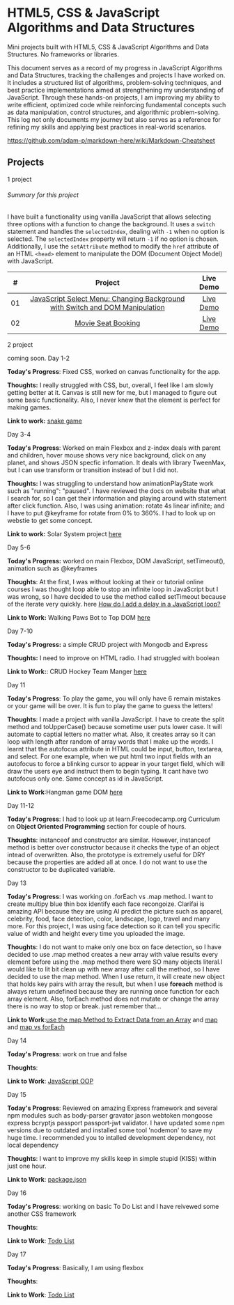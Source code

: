 # HTML5, CSS & JavaScript Algorithms and Data Structures 

Mini projects built with HTML5, CSS & JavaScript Algorithms and Data Structures. No frameworks or libraries.

This document serves as a record of my progress in JavaScript Algorithms and Data Structures, tracking the challenges and projects I have worked on. It includes a structured list of algorithms, problem-solving techniques, and best practice implementations aimed at strengthening my understanding of JavaScript. Through these hands-on projects, I am improving my ability to write efficient, optimized code while reinforcing fundamental concepts such as data manipulation, control structures, and algorithmic problem-solving. This log not only documents my journey but also serves as a reference for refining my skills and applying best practices in real-world scenarios.

https://github.com/adam-p/markdown-here/wiki/Markdown-Cheatsheet

## Projects

1 project

###### Summary for this project 
I have built a functionality using vanilla JavaScript that allows selecting three options with a function to change the background. It uses a `````switch````` statement and handles the `selectedIndex`, dealing with `-1` when no option is selected. The `selectedIndex` property will return `-1` if no option is chosen. Additionally, I use the `setAttribute` method to modify the `href` attribute of an HTML `<head>` element to manipulate the DOM (Document Object Model) with JavaScript.


|  #  |            Project             | Live Demo |
| :-: | :----------------------------: | :-------: |
| 01  |     [JavaScript Select Menu: Changing Background with Switch and DOM Manipulation](https://github.com/arduino731/JavaScript-Algorithms-and-Data-Structures/tree/master/1project) | [Live Demo](https://arduino731.github.io/JavaScript-Algorithms-and-Data-Structures/1project/)  |
| 02  |     [Movie Seat Booking](https://github.com/bradtraversy/vanillawebprojects/tree/master/movie-seat-booking)    | [Live Demo](https://vanillawebprojects.com/projects/movie-seat-booking/)  |

2 project 

coming soon. 
Day 1-2

**Today's Progress**: Fixed CSS, worked on canvas functionality for the app.

**Thoughts:** I really struggled with CSS, but, overall, I feel like I am slowly getting better at it. Canvas is still new for me, but I managed to figure out some basic functionality. Also, I never knew that the <canvas> element is perfect for making games.

**Link to work:** [snake game](https://arduino731.github.io/100daysofcode/codingChallenge7/)


Day 3-4

**Today's Progress**: Worked on main Flexbox and z-index deals with parent and children, hover mouse shows very nice background, click on any planet, and shows JSON specfic infomation. It deals with library TweenMax, but I can use transform or transition instead of but I did not. 

**Thoughts:** I was struggling to understand how animationPlayState work such as "running": "paused". I have reviewed the docs on website that what I search for, so I can get their information and playing around with statement after click function. Also, I was using animation: rotate 4s linear infinite; and I have to put @keyframe for rotate from 0% to 360%. I had to look up on webstie to get some concept.  

**Link to work:** Solar System project [here](https://codepen.io/arduino731/pen/mKZMjz)

Day 5-6

**Today's Progress:** worked on main Flexbox, DOM JavaScript, setTimeout(), animation such as @keyframes

**Thoughts**: At the first, I was without looking at their or tutorial online courses I was thought loop able to stop an infinite loop in JavaScript but I was wrong, so I have decided to use the method called setTimeout because of the iterate very quickly. 
here [How do I add a delay in a JavaScript loop?](https://stackoverflow.com/questions/3583724/how-do-i-add-a-delay-in-a-javascript-loop)

**Link to Work:** Walking Paws Bot to Top DOM [here](https://codepen.io/arduino731/pen/bjvObW)

Day 7-10

**Today's Progress:** a simple CRUD project with Mongodb and Express 

**Thoughts:** I need to improve on HTML radio. I had struggled with boolean 

**Link to Work:**: CRUD Hockey Team Manger [here](https://github.com/arduino731/CRUD-hockey-table/tree/master)

Day 11

**Today's Progress**: To play the game, you will only have 6 remain mistakes or your game will be over. It is fun to play the game to guess the letters! 

**Thoughts**: I made a project with vanilla JavaScript. I have to create the split method and toUpperCase() because sometime user puts lower case. It will automate to captial letters no matter what. Also, it creates array so it can loop with length after random of array words that I make up the words. I learnt that the autofocus attribute in HTML could be input, button, textarea, and select. For one example, when we put html two input fields with an autofocus to force a blinking cursor to appear in your target field, which will draw the users eye and instruct them to begin typing.  It cant have two autofocus only one. Same concept as id in JavaScript. 

**Link to Work**:Hangman game DOM [here](https://codepen.io/arduino731/full/mjQVZg/)

Day 11-12

**Today's Progress**: I had to look up at learn.Freecodecamp.org Curriculum on **Object Oriented Programming** section for couple of hours. 

**Thoughts**: instanceof and constructor are similar. However, instanceof method is better over constructor because it checks the type of an object intead of overwritten. Also, the prototype is extremely useful for DRY because the properties are added all at once. I do not want to use the constructor to be duplicated variable. 

Day 13 

**Today's Progress**: I was working on .forEach vs .map method. I want to create multipy blue thin box identify each face recongoize. Clarifai is amazing API because they are using AI predict the picture such as apparel, celebrity, food, face detection, color, landscape, logo, travel and many more. For this project, I was using face detection so it can tell you specific value of width and height every time you uploaded the image. 

**Thoughts**: I do not want to make only one box on face detection, so I have decided to use .map method creates a new array with value results every element before using the .map method there were SO many objects literal.I would like to lit bit clean up with new array after call the method, so I have decided to use the map method. When I use return, it will create new object that holds key pairs with array the result, but when I use **foreach** method is always return undefined because they are running once function for each array element. Also, forEach method does not mutate or change the array there is no way to stop or break. just remember that...  

**Link to Work**:[use the map Method to Extract Data from an Array](https://learn.freecodecamp.org/javascript-algorithms-and-data-structures/functional-programming/use-the-map-method-to-extract-data-from-an-array/) and [map](https://arduino731.github.io/100daysofcode/day13/mapVSforEach.js) and [map vs forEach](https://arduino731.github.io/100daysofcode/day13/mapVSforEach-2.js)

Day 14

**Today's Progress**: work on true and false 

**Thoughts**:

**Link to Work**: [JavaScript OOP](https://arduino731.github.io/100daysofcode/day14/index.html)

Day 15

**Today's Progress**: Reviewed on amazing Express framework and several npm modules such as body-parser gravator jason webtoken mongoose express bcryptjs passport passport-jwt validator. I have updated some npm versions due to outdated and installed some tool 'nodemon' to save my huge time. I recommended you to intalled development dependency, not local dependency

**Thoughts**: I want to improve my skills keep in simple stupid (KISS) within just one hour.

**Link to Work**: [package.json](https://arduino731.github.io/100daysofcode/day15/package.json)

Day 16

**Today's Progress**: working on basic To Do List and I have reivewed some another CSS framework

**Thoughts**: 

**Link to Work**: [Todo List](https://arduino731.github.io/100daysofcode/day16/index.html)

Day 17

**Today's Progress**: Basically, I am using flexbox 

**Thoughts**: 

**Link to Work**: [Todo List](https://arduino731.github.io/100daysofcode/day17/index.html)
